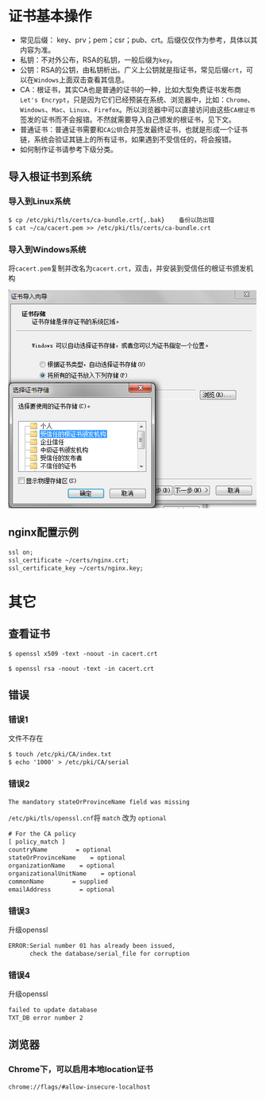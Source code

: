 # 证书基本操作

- 常见后缀： key、prv；pem；csr；pub、crt。后缀仅仅作为参考，具体以其内容为准。
- 私钥：不对外公布，RSA的私钥，一般后缀为`key`。
- 公钥：RSA的公钥，由私钥析出。广义上公钥就是指证书，常见后缀`crt`，可以在`Windows`上面双击查看其信息。
- CA：根证书，其实CA也是普通的证书的一种，比如大型免费证书发布商 `Let's Encrypt`，只是因为它们已经预装在系统、浏览器中，比如：`Chrome`、`Windows`、`Mac`、`Linux`、`Firefox`。所以浏览器中可以直接访问由这些`CA根证书`签发的证书而不会报错。不然就需要导入自己颁发的根证书，见下文。
- 普通证书：普通证书需要和`CA公钥`合并签发最终证书，也就是形成一个证书链，系统会验证其链上的所有证书，如果遇到不受信任的，将会报错。
- 如何制作证书请参考下级分类。


## 导入根证书到系统

### 导入到Linux系统
```
$ cp /etc/pki/tls/certs/ca-bundle.crt{,.bak}    备份以防出错
$ cat ~/ca/cacert.pem >> /etc/pki/tls/certs/ca-bundle.crt
```
### 导入到Windows系统
将`cacert.pem`复制并改名为`cacert.crt`，双击，并安装到受信任的根证书颁发机构

![](/assets/ie_certificate_pathpng.png)


## nginx配置示例
```
ssl on;
ssl_certificate ~/certs/nginx.crt;
ssl_certificate_key ~/certs/nginx.key;
```

# 其它

## 查看证书

```
$ openssl x509 -text -noout -in cacert.crt
```

```
$ openssl rsa -noout -text -in cacert.crt
```

## 错误

### 错误1
文件不存在
```
$ touch /etc/pki/CA/index.txt
$ echo '1000' > /etc/pki/CA/serial
```

### 错误2
```
The mandatory stateOrProvinceName field was missing
```
`/etc/pki/tls/openssl.cnf`将 `match` 改为 `optional`
```
# For the CA policy
[ policy_match ]
countryName        = optional 
stateOrProvinceName    = optional
organizationName    = optional
organizationalUnitName    = optional
commonName        = supplied
emailAddress        = optional
```

### 错误3
升级openssl

```
ERROR:Serial number 01 has already been issued,
      check the database/serial_file for corruption
```
### 错误4
升级openssl
```
failed to update database
TXT_DB error number 2
```


## 浏览器

### Chrome下，可以启用本地location证书
```
chrome://flags/#allow-insecure-localhost
```